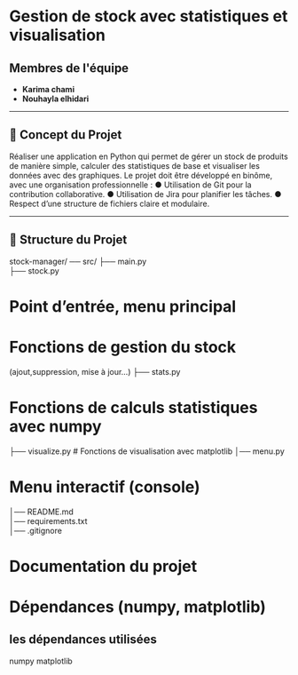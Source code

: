 # Gestion de stock avec statistiques et visualisation 

## Membres de l'équipe

- **Karima chami**
- **Nouhayla elhidari**

---

## 📝 Concept du Projet

Réaliser une application en Python qui permet de gérer un stock de produits de manière 
simple, calculer des statistiques de base et visualiser les données avec des graphiques. 
Le projet doit être développé en binôme, avec une organisation professionnelle : 
● Utilisation de Git pour la contribution collaborative. 
● Utilisation de Jira pour planifier les tâches. 
● Respect d’une structure de fichiers claire et modulaire.

---

## 📂 Structure du Projet

stock-manager/ 
── src/ 
├── main.py      
├── stock.py     
# Point d’entrée, menu principal 
# Fonctions de gestion du stock                  
(ajout,suppression, mise à jour…) 
├── stats.py     
# Fonctions de calculs statistiques avec numpy 
├── visualize.py # Fonctions de visualisation avec matplotlib 
│── menu.py          
# Menu interactif (console) 
│── README.md            
│── requirements.txt     
│── .gitignore 
# Documentation du projet 
# Dépendances (numpy, matplotlib)


## les dépendances utilisées
numpy
matplotlib
